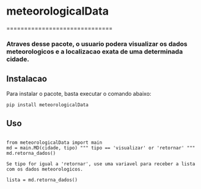 # meteorologicalData
==============================

### Atraves desse pacote, o usuario podera visualizar os dados meteorologicos e a localizacao exata de uma determinada cidade.

## Instalacao

Para instalar o pacote, basta executar o comando abaixo:

<pre><code>pip install meteorologicalData</code></pre>

## Uso

<pre><code>
from meteorologicalData import main
md = main.MD(cidade, tipo) """ tipo == 'visualizar' or 'retornar' """
md.retorna_dados()

Se tipo for igual a 'retornar', use uma variavel para receber a lista com os dados meteorologicos.

lista = md.retorna_dados()
</code></pre>


